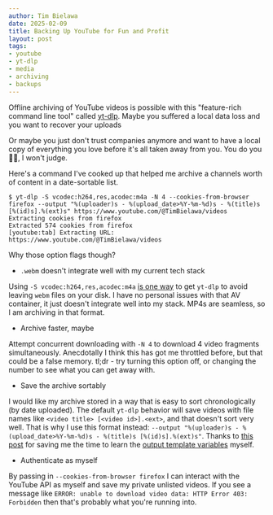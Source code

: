 ```yaml
---
author: Tim Bielawa
date: 2025-02-09
title: Backing Up YouTube for Fun and Profit
layout: post
tags:
- youtube
- yt-dlp
- media
- archiving
- backups
---
```


Offline archiving of YouTube videos is possible with this "feature-rich command
line tool" called [yt-dlp](https://github.com/yt-dlp/yt-dlp). Maybe you suffered
a local data loss and you want to recover your uploads

Or maybe you just don't trust companies anymore and want to have a local copy of
everything you love before it's all taken away from you. You do you 👍🏻, I
won't judge.

Here's a command I've cooked up that helped me archive a channels worth of
content in a date-sortable list.

```
$ yt-dlp -S vcodec:h264,res,acodec:m4a -N 4 --cookies-from-browser firefox --output "%(uploader)s - %(upload_date>%Y-%m-%d)s - %(title)s [%(id)s].%(ext)s" https://www.youtube.com/@TimBielawa/videos
Extracting cookies from firefox
Extracted 574 cookies from firefox
[youtube:tab] Extracting URL: https://www.youtube.com/@TimBielawa/videos
```

Why those option flags though?

* `.webm` doesn't integrate well with my current tech stack

Using `-S vcodec:h264,res,acodec:m4a` [is one
way](https://github.com/yt-dlp/yt-dlp/issues/8322#issuecomment-1755932331) to
get `yt-dlp` to avoid leaving `webm` files on your disk. I have no personal
issues with that AV container, it just doesn't integrate well into my stack.
MP4s are seamless, so I am archiving in that format.

* Archive faster, maybe

Attempt concurrent downloading with `-N 4` to download 4 video fragments
simultaneously. Anecdotally I think this has got me throttled before, but that
could be a false memory. tl;dr - try turning this option off, or changing the
number to see what you can get away with.

* Save the archive sortably

I would like my archive stored in a way that is easy to sort chronologically (by
date uploaded). The default `yt-dlp` behavior will save videos with file names
like `<video title> [<video id>].<ext>`, and that doesn't sort very well. That
is why I use this format instead: `--output "%(uploader)s -
%(upload_date>%Y-%m-%d)s - %(title)s [%(id)s].%(ext)s"`. Thanks to [this
post](https://superuser.com/a/1754292) for saving me the time to learn the
[output template variables](https://github.com/yt-dlp/yt-dlp#output-template)
myself.

* Authenticate as myself

By passing in `--cookies-from-browser firefox` I can interact with the YouTube
API as myself and save my private unlisted videos. If you see a message like
`ERROR: unable to download video data: HTTP Error 403: Forbidden` then that's
probably what you're running into.
